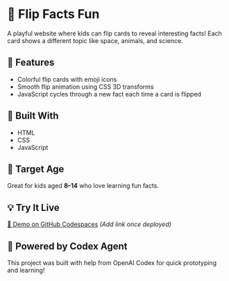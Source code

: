 # 🎲 Flip Facts Fun

A playful website where kids can flip cards to reveal interesting facts! Each card shows a different topic like space, animals, and science.

## 🌟 Features
- Colorful flip cards with emoji icons
- Smooth flip animation using CSS 3D transforms
- JavaScript cycles through a new fact each time a card is flipped

## 🚀 Built With
- HTML
- CSS
- JavaScript

## 🎯 Target Age
Great for kids aged **8–14** who love learning fun facts.

## 💡 Try It Live
[🔗 Demo on GitHub Codespaces](#) *(Add link once deployed)*

## 🧠 Powered by Codex Agent
This project was built with help from OpenAI Codex for quick prototyping and learning!
